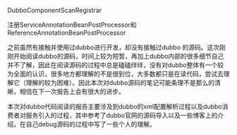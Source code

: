 DubboComponentScanRegistrar 

注册ServiceAnnotationBeanPostProcessor和ReferenceAnnotationBeanPostProcessor

之前虽然有接触并使用过dubbo进行开发，却没有接触过dubbo 的源码。这次刚刚开始阅读dubbo的源码，时间上较为短暂，再加上dubbo内部的很多细节自己并不了解，因此在阅读源码的过程中总是磕磕绊绊，没有对dubbo整体有一个较为全面的认识，很多地方都理解的不是很到位，大多数都只是在读代码，尝试去理解它（理解的较为困难）。因此本次对dubbo源码的笔记可能条理不是那么的清晰，相信在下一次报告上会有很大的进步。

​	本次对dubbo代码阅读的报告主要涉及到dubbo的xml配置解析过程以及dubbo消费者对服务引入的过程，其中参考了dubbo官网的源码导入以及一些博客上的介绍，在自己debug源码的过程中写了一些个人的理解。

​	